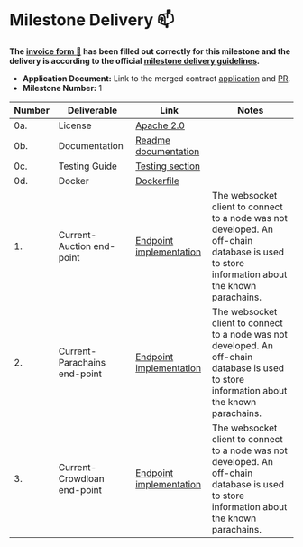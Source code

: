 # Milestone Delivery :mailbox:

**The [invoice form :pencil:](https://docs.google.com/forms/d/e/1FAIpQLSfmNYaoCgrxyhzgoKQ0ynQvnNRoTmgApz9NrMp-hd8mhIiO0A/viewform) has been filled out correctly for this milestone and the delivery is according to the official [milestone delivery guidelines](https://github.com/w3f/Grants-Program/blob/master/docs/milestone-deliverables-guidelines.md).**  

* **Application Document:** Link to the merged contract [application](https://github.com/w3f/Grants-Program/tree/master/applications/polk-auction.md) and [PR](https://github.com/w3f/Grants-Program/pull/452). 
* **Milestone Number:** 1


| Number | Deliverable | Link | Notes |
| ------------- | ------------- | ------------- |------------- |
| 0a. | License | [Apache 2.0](https://github.com/CrommVardek/polk-auction-core/blob/develop/LICENSE) |
| 0b. | Documentation | [Readme documentation](https://github.com/CrommVardek/polk-auction-core/blob/develop/README.md)
| 0c. | Testing Guide | [Testing section](https://github.com/CrommVardek/polk-auction-core/blob/develop/README.md#Tests) |
| 0d. | Docker | [Dockerfile](https://github.com/CrommVardek/polk-auction-core/blob/develop/Dockerfile) |
| 1. | Current-Auction end-point | [Endpoint implementation](https://github.com/CrommVardek/polk-auction-core/blob/develop/src/main/polkauction/core/route/AuctionRouting.kt)  |  The websocket client to connect to a node was not developed. An off-chain database is used to store information about the known parachains.
| 2. | Current-Parachains end-point |  [Endpoint implementation](https://github.com/CrommVardek/polk-auction-core/blob/develop/src/main/polkauction/core/route/ParachainRouting.kt) |  The websocket client to connect to a node was not developed. An off-chain database is used to store information about the known parachains.
| 3. | Current-Crowdloan end-point |  [Endpoint implementation](https://github.com/CrommVardek/polk-auction-core/blob/develop/src/main/polkauction/core/route/CrowdloanRouting.kt)  | The websocket client to connect to a node was not developed. An off-chain database is used to store information about the known parachains.

